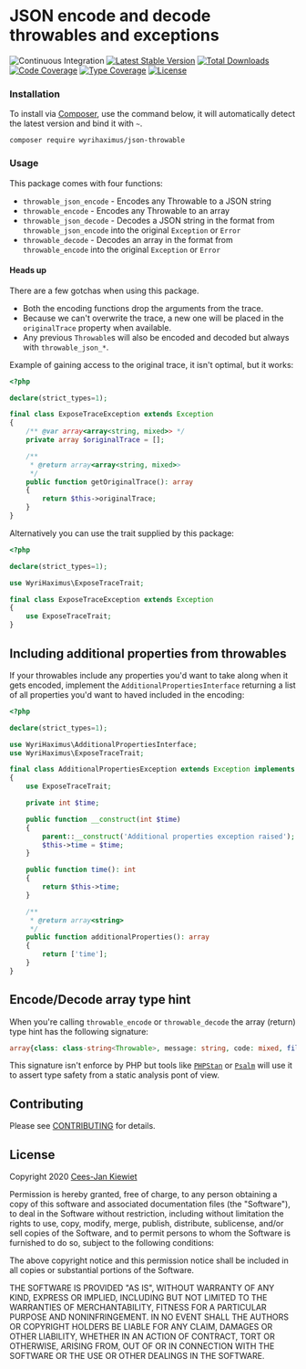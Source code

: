 # JSON encode and decode throwables and exceptions

![Continuous Integration](https://github.com/wyrihaximus/php-json-throwable/workflows/Continuous%20Integration/badge.svg)
[![Latest Stable Version](https://poser.pugx.org/wyrihaximus/json-throwable/v/stable.png)](https://packagist.org/packages/wyrihaximus/json-throwable)
[![Total Downloads](https://poser.pugx.org/wyrihaximus/json-throwable/downloads.png)](https://packagist.org/packages/wyrihaximus/json-throwable/stats)
[![Code Coverage](https://scrutinizer-ci.com/g/WyriHaximus/php-json-throwable/badges/coverage.png?b=master)](https://scrutinizer-ci.com/g/WyriHaximus/php-json-throwable/?branch=master)
[![Type Coverage](https://shepherd.dev/github/WyriHaximus/php-json-throwable/coverage.svg)](https://shepherd.dev/github/WyriHaximus/php-json-throwable)
[![License](https://poser.pugx.org/wyrihaximus/json-throwable/license.png)](https://packagist.org/packages/wyrihaximus/json-throwable)

### Installation

To install via [Composer](http://getcomposer.org/), use the command below, it will automatically detect the latest version and bind it with `~`.

```
composer require wyrihaximus/json-throwable
```

### Usage

This package comes with four functions:

* `throwable_json_encode` - Encodes any Throwable to a JSON string
* `throwable_encode` - Encodes any Throwable to an array
* `throwable_json_decode` - Decodes a JSON string in the format from `throwable_json_encode` into the original `Exception` or `Error`
* `throwable_decode` - Decodes an array in the format from `throwable_encode` into the original `Exception` or `Error`

#### Heads up

There are a few gotchas when using this package.

* Both the encoding functions drop the arguments from the trace.
* Because we can't overwrite the trace, a new one will be placed in the `originalTrace` property when available.
* Any previous `Throwable`s will also be encoded and decoded but always with `throwable_json_*`.

Example of gaining access to the original trace, it isn't optimal, but it works:

```php
<?php

declare(strict_types=1);

final class ExposeTraceException extends Exception
{
    /** @var array<array<string, mixed>> */
    private array $originalTrace = [];

    /**
     * @return array<array<string, mixed>>
     */
    public function getOriginalTrace(): array
    {
        return $this->originalTrace;
    }
}
```

Alternatively you can use the trait supplied by this package:

```php
<?php

declare(strict_types=1);

use WyriHaximus\ExposeTraceTrait;

final class ExposeTraceException extends Exception
{
    use ExposeTraceTrait;
}
```

## Including additional properties from throwables

If your throwables include any properties you'd want to take along when it gets encoded, implement the `AdditionalPropertiesInterface` returning a list of all properties you'd want to haved included in the encoding:

```php
<?php

declare(strict_types=1);

use WyriHaximus\AdditionalPropertiesInterface;
use WyriHaximus\ExposeTraceTrait;

final class AdditionalPropertiesException extends Exception implements AdditionalPropertiesInterface
{
    use ExposeTraceTrait;

    private int $time;

    public function __construct(int $time)
    {
        parent::__construct('Additional properties exception raised');
        $this->time = $time;
    }

    public function time(): int
    {
        return $this->time;
    }

    /**
     * @return array<string>
     */
    public function additionalProperties(): array
    {
        return ['time'];
    }
}

```

## Encode/Decode array type hint

When you're calling `throwable_encode` or `throwable_decode` the array (return) type hint has the following signature:

```php
array{class: class-string<Throwable>, message: string, code: mixed, file: string, line: int, previous: string|null, originalTrace: array<int, mixed>, additionalProperties: array<string, string>}
```

This signature isn't enforce by PHP but tools like [`PHPStan`](https://phpstan.org/) or [`Psalm`](https://psalm.dev/) will use it  to assert type safety from a static analysis pont of view.

## Contributing ##

Please see [CONTRIBUTING](CONTRIBUTING.md) for details.

## License ##

Copyright 2020 [Cees-Jan Kiewiet](http://wyrihaximus.net/)

Permission is hereby granted, free of charge, to any person
obtaining a copy of this software and associated documentation
files (the "Software"), to deal in the Software without
restriction, including without limitation the rights to use,
copy, modify, merge, publish, distribute, sublicense, and/or sell
copies of the Software, and to permit persons to whom the
Software is furnished to do so, subject to the following
conditions:

The above copyright notice and this permission notice shall be
included in all copies or substantial portions of the Software.

THE SOFTWARE IS PROVIDED "AS IS", WITHOUT WARRANTY OF ANY KIND,
EXPRESS OR IMPLIED, INCLUDING BUT NOT LIMITED TO THE WARRANTIES
OF MERCHANTABILITY, FITNESS FOR A PARTICULAR PURPOSE AND
NONINFRINGEMENT. IN NO EVENT SHALL THE AUTHORS OR COPYRIGHT
HOLDERS BE LIABLE FOR ANY CLAIM, DAMAGES OR OTHER LIABILITY,
WHETHER IN AN ACTION OF CONTRACT, TORT OR OTHERWISE, ARISING
FROM, OUT OF OR IN CONNECTION WITH THE SOFTWARE OR THE USE OR
OTHER DEALINGS IN THE SOFTWARE.

